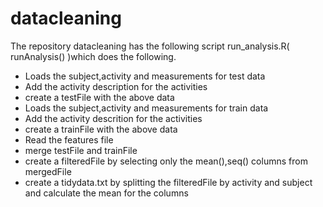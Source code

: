 datacleaning
============

The repository datacleaning has the following script run_analysis.R( runAnalysis() )which does the following.
* Loads the subject,activity and measurements for test data
* Add the activity description for the activities
* create a testFile with the above data
* Loads the subject,activity and measurements for train data
* Add the activity descrition for the activities
* create a trainFile with the above data
* Read the features file
* merge testFile and trainFile
* create a filteredFile by selecting only the mean(),seq() columns from mergedFile
* create a tidydata.txt by splitting the filteredFile by activity and subject and calculate the mean for the columns
